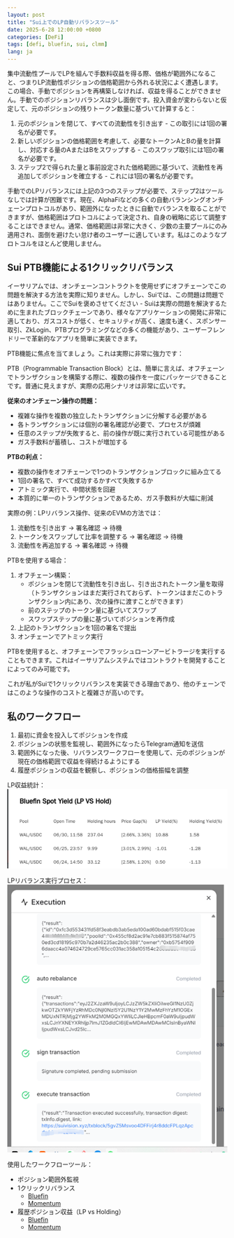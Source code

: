 ```yaml
---
layout: post
title: "Sui上でのLP自動リバランスツール"
date: 2025-6-28 12:00:00 +0800
categories: [DeFi]
tags: [defi, bluefin, sui, clmm]
lang: ja
---
```


集中流動性プールでLPを組んで手数料収益を得る際、価格が範囲外になること、つまりLP流動性ポジションの価格範囲から外れる状況によく遭遇します。この場合、手動でポジションを再構築しなければ、収益を得ることができません。手動でのポジションリバランスは少し面倒です。投入資金が変わらないと仮定して、元のポジションの残りトークン数量に基づいて計算すると：

1. 元のポジションを閉じて、すべての流動性を引き出す - この取引には1回の署名が必要です。
2. 新しいポジションの価格範囲を考慮して、必要なトークンAとBの量を計算し、対応する量のAまたはBをスワップする - このスワップ取引には1回の署名が必要です。
3. ステップ2で得られた量と事前設定された価格範囲に基づいて、流動性を再追加してポジションを確立する - これには1回の署名が必要です。

手動でのLPリバランスには上記の3つのステップが必要で、ステップ2はツールなしでは計算が困難です。現在、AlphaFiなどの多くの自動バランシングオンチェーンプロトコルがあり、範囲外になったときに自動でバランスを取ることができますが、価格範囲はプロトコルによって決定され、自身の戦略に応じて調整することはできません。通常、価格範囲は非常に大きく、少数の主要プールにのみ適用され、面倒を避けたい怠け者のユーザーに適しています。私はこのようなプロトコルをほとんど使用しません。

## Sui PTB機能による1クリックリバランス

イーサリアムでは、オンチェーンコントラクトを使用せずにオフチェーンでこの問題を解決する方法を実際に知りません。しかし、Suiでは、この問題は問題ではありません。ここでSuiを褒めさせてください - Suiは実際の問題を解決するために生まれたブロックチェーンであり、様々なアプリケーションの開発に非常に適しており、ガスコストが低く、セキュリティが高く、速度も速く、スポンサー取引、ZkLogin、PTBプログラミングなどの多くの機能があり、ユーザーフレンドリーで革新的なアプリを簡単に実装できます。

PTB機能に焦点を当てましょう。これは実際に非常に強力です：

PTB（Programmable Transaction Block）とは、簡単に言えば、オフチェーンでトランザクションを構築する際に、複数の操作を一度にパッケージできることです。普通に見えますが、実際の応用シナリオは非常に広いです。

**従来のオンチェーン操作の問題：**
- 複雑な操作を複数の独立したトランザクションに分解する必要がある
- 各トランザクションには個別の署名確認が必要で、プロセスが煩雑
- 任意のステップが失敗すると、前の操作が既に実行されている可能性がある
- ガス手数料が蓄積し、コストが増加する

**PTBの利点：**
- 複数の操作をオフチェーンで1つのトランザクションブロックに組み立てる
- 1回の署名で、すべて成功するかすべて失敗するか
- アトミック実行で、中間状態を回避
- 本質的に単一のトランザクションであるため、ガス手数料が大幅に削減

実際の例：LPリバランス操作、従来のEVMの方法では：
1. 流動性を引き出す → 署名確認 → 待機
2. トークンをスワップして比率を調整する → 署名確認 → 待機
3. 流動性を再追加する → 署名確認 → 待機

PTBを使用する場合：
1. オフチェーン構築：
   - ポジションを閉じて流動性を引き出し、引き出されたトークン量を取得（トランザクションはまだ実行されておらず、トークンはまだこのトランザクション内にあり、次の操作に渡すことができます）
   - 前のステップのトークン量に基づいてスワップ
   - スワップステップの量に基づいてポジションを再作成
2. 上記のトランザクションを1回の署名で提出
3. オンチェーンでアトミック実行

PTBを使用すると、オフチェーンでフラッシュローンアービトラージを実行することもできます。これはイーサリアムシステムではコントラクトを開発することによってのみ可能です。

これが私がSuiで1クリックリバランスを実装できる理由であり、他のチェーンではこのような操作のコストと複雑さが高いのです。

## 私のワークフロー

1. 最初に資金を投入してポジションを作成
2. ポジションの状態を監視し、範囲外になったらTelegram通知を送信
3. 範囲外になった後、リバランスワークフローを使用して、元のポジションが現在の価格範囲で収益を得続けるようにする
4. 履歴ポジションの収益を観察し、ポジションの価格振幅を調整

LP収益統計：
![LP収益統計](/assets/img/posts/2025-06-28/1.webp)

LPリバランス実行プロセス：
![LPリバランス実行プロセス](/assets/img/posts/2025-06-28/3.png)

使用したワークフローツール：

- ポジション範囲外監視
- 1クリックリバランス
  - [Bluefin](https://app.kamechan.xyz/workflow/traderL/bluefin-spot-automated-percentage-based-rebalancing)
  - [Momentum](https://app.kamechan.xyz/workflow/traderL/mmt-automated-liquidity-position-rebalancing)
- 履歴ポジション収益（LP vs Holding）
  - [Bluefin](https://app.kamechan.xyz/workflow/traderL/bluefin-spot-yield-comparison-lp-vs-holding)
  - [Momentum](https://app.kamechan.xyz/workflow/traderL/momentum-pool-yield-comparison-lp-vs-holding) 